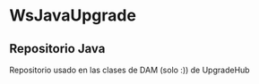 # WsJavaUpgrade

## Repositorio Java

Repositorio usado en las clases de DAM (solo :)) de UpgradeHub